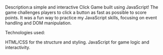 Description:a simple and interactive Click Game built using JavaScript! The game challenges players to click a button as fast as possible to score points. It was a fun way to practice my JavaScript skills, focusing on event handling and DOM manipulation.

Technologies used:

HTML/CSS for the structure and styling.
JavaScript for game logic and interactivity.
